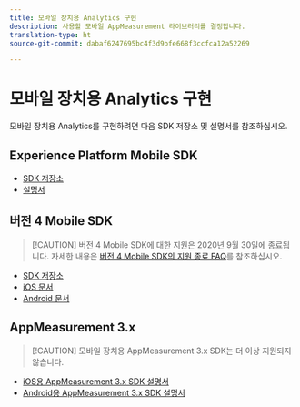 ```yaml
---
title: 모바일 장치용 Analytics 구현
description: 사용할 모바일 AppMeasurement 라이브러리를 결정합니다.
translation-type: ht
source-git-commit: dabaf6247695bc4f3d9bfe668f3ccfca12a52269

---
```



# 모바일 장치용 Analytics 구현

모바일 장치용 Analytics를 구현하려면 다음 SDK 저장소 및 설명서를 참조하십시오.

## Experience Platform Mobile SDK

* [SDK 저장소](https://github.com/Adobe-Marketing-Cloud/aep-sdks-documentation/blob/master/resources/frequently-asked-questions/current-sdk-versions.md)
* [설명서](https://aep-sdks.gitbook.io/docs/)

## 버전 4 Mobile SDK

>[!CAUTION] 버전 4 Mobile SDK에 대한 지원은 2020년 9월 30일에 종료됩니다. 자세한 내용은 [버전 4 Mobile SDK의 지원 종료 FAQ](https://aep-sdks.gitbook.io/docs/version-4-sdk-end-of-support-faq)를 참조하십시오.

* [SDK 저장소](https://github.com/Adobe-Marketing-Cloud/mobile-services/tree/master/sdks)
* [iOS 문서](https://docs.adobe.com/content/help/ko-KR/mobile-services/ios/overview.html)
* [Android 문서](https://docs.adobe.com/content/help/ko-KR/mobile-services/android/overview.html)

## AppMeasurement 3.x

>[!CAUTION] 모바일 장치용 AppMeasurement 3.x SDK는 더 이상 지원되지 않습니다.

* [iOS용 AppMeasurement 3.x SDK 설명서](../../assets/adobe_mobile_ios_3x.pdf)
* [Android용 AppMeasurement 3.x SDK 설명서](../../assets/android_3x.pdf)
